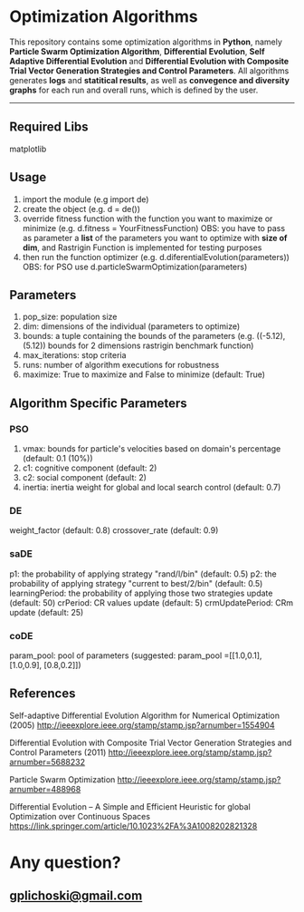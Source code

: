 # Optimization Algorithms
This repository contains some optimization algorithms in **Python**, namely **Particle Swarm Optimization Algorithm**, **Differential Evolution**, **Self Adaptive Differential Evolution** and **Differential Evolution with Composite Trial Vector Generation Strategies and Control Parameters**. All algorithms generates **logs** and **statitical results**, as well as **convegence and diversity graphs** for each run and overall runs, which is defined by the user.

-------------------------------------------------------------------------------------------------------------------------------------------
## Required Libs
matplotlib

## Usage
1. import the module (e.g import de)
2. create the object (e.g. d = de())
3. override fitness function with the function you want to maximize or minimize (e.g. d.fitness = YourFitnessFunction) OBS: you have to pass as parameter a **list** of the parameters you want to optimize with **size of dim**, and Rastrigin Function is implemented for testing purposes
4. then run the function optimizer (e.g. d.diferentialEvolution(parameters)) OBS: for PSO use d.particleSwarmOptimization(parameters)

## Parameters
1. pop_size: population size
2. dim: dimensions of the individual (parameters to optimize)
3. bounds: a tuple containing the bounds of the parameters (e.g. ((-5.12),(5.12)) bounds for 2 dimensions rastrigin benchmark function)
4. max_iterations: stop criteria
5. runs: number of algorithm executions for robustness
6. maximize: True to maximize and False to minimize (default: True)

## Algorithm Specific Parameters
### PSO
1. vmax: bounds for particle's velocities based on domain's percentage (default: 0.1 (10%))
2. c1: cognitive component (default: 2)
3. c2: social component (default: 2)
4. inertia: inertia weight for global and local search control (default: 0.7)

### DE
weight_factor (default: 0.8)
crossover_rate (default: 0.9)

### saDE
p1: the probability of applying strategy "rand/l/bin" (default: 0.5)
p2: the probability of applying strategy "current to best/2/bin" (default: 0.5)
learningPeriod: the probability of applying those two strategies update (default: 50)
crPeriod: CR values update (default: 5)
crmUpdatePeriod: CRm update (default: 25)

### coDE
param_pool: pool of parameters (suggested: param_pool =[[1.0,0.1], [1.0,0.9], [0.8,0.2]])

## References
Self-adaptive Differential Evolution Algorithm for Numerical Optimization (2005)
http://ieeexplore.ieee.org/stamp/stamp.jsp?arnumber=1554904

Differential Evolution with Composite Trial Vector Generation Strategies and Control Parameters (2011)
http://ieeexplore.ieee.org/stamp/stamp.jsp?arnumber=5688232

Particle Swarm Optimization
http://ieeexplore.ieee.org/stamp/stamp.jsp?arnumber=488968

Differential Evolution – A Simple and Efficient Heuristic for global Optimization over Continuous Spaces
https://link.springer.com/article/10.1023%2FA%3A1008202821328

# Any question?
## gplichoski@gmail.com

